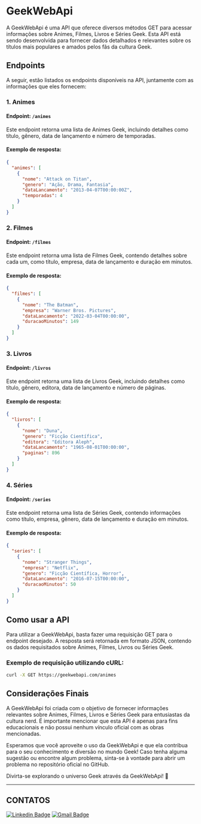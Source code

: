 # GeekWebApi

A GeekWebApi é uma API que oferece diversos métodos GET para acessar informações sobre Animes, Filmes, Livros e Séries Geek. Esta API está sendo desenvolvida para fornecer dados detalhados e relevantes sobre os títulos mais populares e amados pelos fãs da cultura Geek.

## Endpoints

A seguir, estão listados os endpoints disponíveis na API, juntamente com as informações que eles fornecem:

### 1. Animes

#### Endpoint: `/animes`

Este endpoint retorna uma lista de Animes Geek, incluindo detalhes como título, gênero, data de lançamento e número de temporadas.

#### Exemplo de resposta:

```json
{
  "animes": [
    {
      "nome": "Attack on Titan",
      "genero": "Ação, Drama, Fantasia",
      "dataLancamento": "2013-04-07T00:00:00Z",
      "temporadas": 4
    }
  ]
}
```

### 2. Filmes

#### Endpoint: `/filmes`

Este endpoint retorna uma lista de Filmes Geek, contendo detalhes sobre cada um, como título, empresa, data de lançamento e duração em minutos.

#### Exemplo de resposta:

```json
{
  "filmes": [
    {
      "nome": "The Batman",
      "empresa": "Warner Bros. Pictures",
      "dataLancamento": "2022-03-04T00:00:00",
      "duracaoMinutos": 149
    }
  ]
}
```

### 3. Livros

#### Endpoint: `/livros`

Este endpoint retorna uma lista de Livros Geek, incluindo detalhes como título, gênero, editora, data de lançamento e número de páginas.

#### Exemplo de resposta:

```json
{
  "livros": [
    {
      "nome": "Duna",
      "genero": "Ficção Científica",
      "editora": "Editora Aleph",
      "dataLancamento": "1965-08-01T00:00:00",
      "paginas": 896
    }
  ]
}
```

### 4. Séries

#### Endpoint: `/series`

Este endpoint retorna uma lista de Séries Geek, contendo informações como título, empresa, gênero, data de lançamento e duração em minutos.

#### Exemplo de resposta:

```json
{
  "series": [
    {
      "nome": "Stranger Things",
      "empresa": "Netflix",
      "genero": "Ficção Científica, Horror",
      "dataLancamento": "2016-07-15T00:00:00",
      "duracaoMinutos": 50
    }
  ]
}
```

## Como usar a API

Para utilizar a GeekWebApi, basta fazer uma requisição GET para o endpoint desejado. A resposta será retornada em formato JSON, contendo os dados requisitados sobre Animes, Filmes, Livros ou Séries Geek.

### Exemplo de requisição utilizando cURL:

```bash
curl -X GET https://geekwebapi.com/animes
```

## Considerações Finais

A GeekWebApi foi criada com o objetivo de fornecer informações relevantes sobre Animes, Filmes, Livros e Séries Geek para entusiastas da cultura nerd. É importante mencionar que esta API é apenas para fins educacionais e não possui nenhum vínculo oficial com as obras mencionadas.

Esperamos que você aproveite o uso da GeekWebApi e que ela contribua para o seu conhecimento e diversão no mundo Geek! Caso tenha alguma sugestão ou encontre algum problema, sinta-se à vontade para abrir um problema no repositório oficial no GitHub.

Divirta-se explorando o universo Geek através da GeekWebApi! 🚀

---
## CONTATOS
[![Linkedin Badge](https://img.shields.io/badge/-LinkedIn-0072b1?style=for-the-badge&logo=Linkedin&logoColor=white)](https://www.linkedin.com/in/emmanuel-cosme-martins-bento-3963bb1b9/ 'Contato pelo LinkedIn')
[![Gmail Badge](https://img.shields.io/badge/-gmail-c14438?style=for-the-badge&logo=Gmail&logoColor=white)](mailto:emmanuelbento6@gmail.com 'Contato via Email')
